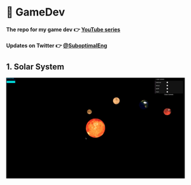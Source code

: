 # 👾 GameDev

#### The repo for my game dev 👉 [YouTube series](https://www.youtube.com/watch?v=KOSMzSyiEiA&list=PLTJ_bWjv6i7xqfze2axXw1CU79dH_w_Q_)

#### Updates on Twitter 👉 [@SuboptimalEng](https://www.twitter.com/SuboptimalEng)

## 1. Solar System

<img src="/demos/01.png" width=480>

